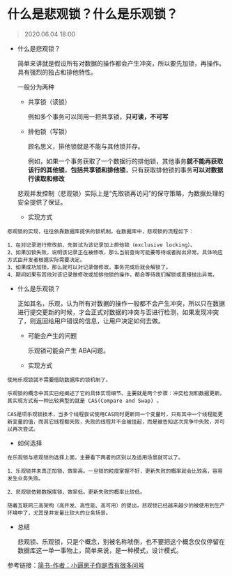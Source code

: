 # 什么是悲观锁？什么是乐观锁？

> 2020.06.04 18:00

- 什么是悲观锁？

    简单来讲就是假设所有对数据的操作都会产生冲突，所以要先加锁，再操作。具有强烈的独占和排他特性。

    一般分为两种

    - 共享锁（读锁）
        
        例如多个事务可以同用一把共享锁，**只可读，不可写**

    - 排他锁（写锁）

        顾名思义，排他锁就是不能与其他锁并存。

        例如，如果一个事务获取了一个数据行的排他锁，其他事务**就不能再获取该行的其他锁**，**包括共享锁和排他锁**，只有获取排他锁的事务**可以对数据行读取和修改**

    悲观并发控制（悲观锁）实际上是“先取锁再访问”的保守策略，为数据处理的安全提供了保证。

    - 实现方式

```text
悲观锁的实现，往往依靠数据库提供的锁机制。在数据库中，悲观锁的流程如下：

1、在对记录进行修改前，先尝试为该记录加上排他锁（exclusive locking）。
2、如果加锁失败，说明该记录正在被修改，那么当前查询可能要等待或者抛出异常。具体响应方式由开发者根据实际需要决定。
3、如果成功加锁，那么就可以对记录做修改，事务完成后就会解锁了。
4、期间如果有其他对该记录做修改或加排他锁的操作，都会等待我们解锁或直接抛出异常。
```

- 什么是乐观锁？

    正如其名，乐观，认为所有对数据的操作一般都不会产生冲突，所以只在数据进行提交更新的时候，才会正式对数据的冲突与否进行检测，如果发现冲突了，则返回给用户错误的信息，让用户决定如何去做。

    - 可能会产生的问题

        乐观锁可能会产生 ABA问题。

    - 实现方式

```text
使用乐观锁就不需要借助数据库的锁机制了。

乐观锁的概念中其实已经阐述了它的具体实现细节。主要就是两个步骤：冲突检测和数据更新。其实现方式有一种比较典型的就是 CAS(Compare and Swap) 。

CAS是项乐观锁技术，当多个线程尝试使用CAS同时更新同一个变量时，只有其中一个线程能更新变量的值，而其它线程都失败，失败的线程并不会被挂起，而是被告知这次竞争中失败，并可以再次尝试。
```

- 如何选择

```text
在乐观锁与悲观锁的选择上面，主要看下两者的区别以及适用场景就可以了。

1、乐观锁并未真正加锁，效率高。一旦锁的粒度掌握不好，更新失败的概率就会比较高，容易发生业务失败。

2、悲观锁依赖数据库锁，效率低。更新失败的概率比较低。

随着互联网三高架构（高并发、高性能、高可用）的提出，悲观锁已经越来越少的被使用到生产环境中了，尤其是并发量比较大的业务场景。
```

- 总结

    悲观锁、乐观锁，只是个概念，别被名称唬倒，也不要把这个概念仅仅停留在数据库这一单一事物上，简单来说，是一种模式，设计模式。

参考链接：[简书-作者：小逼崽子你是否有很多问号](https://www.jianshu.com/p/d2ac26ca6525)